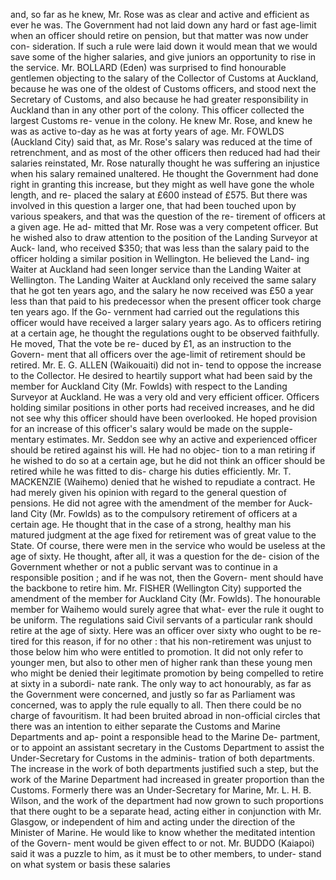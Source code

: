 and, so far as he knew, Mr. Rose was as clear and active and efficient as ever he was. The Government had not laid down any hard or fast age-limit when an officer should retire on pension, but that matter was now under con- sideration. If such a rule were laid down it would mean that we would save some of the higher salaries, and give juniors an opportunity to rise in the service. Mr. BOLLARD (Eden) was surprised to find honourable gentlemen objecting to the salary of the Collector of Customs at Auckland, because he was one of the oldest of Customs officers, and stood next the Secretary of Customs, and also because he had greater responsibility in Auckland than in any other port of the colony. This officer collected the largest Customs re- venue in the colony. He knew Mr. Rose, and knew he was as active to-day as he was at forty years of age. Mr. FOWLDS (Auckland City) said that, as Mr. Rose's salary was reduced at the time of retrenchment, and as most of the other officers then reduced had had their salaries reinstated, Mr. Rose naturally thought he was suffering an injustice when his salary remained unaltered. He thought the Government had done right in granting this increase, but they might as well have gone the whole length, and re- placed the salary at £600 instead of £575. But there was involved in this question a larger one, that had been touched upon by various speakers, and that was the question of the re- tirement of officers at a given age. He ad- mitted that Mr. Rose was a very competent officer. But he wished also to draw attention to the position of the Landing Surveyor at Auck- land, who received $350; that was less than the salary paid to the officer holding a similar position in Wellington. He believed the Land- ing Waiter at Auckland had seen longer service than the Landing Waiter at Wellington. The Landing Waiter at Auckland only received the same salary that he got ten years ago, and the salary he now received was £50 a year less than that paid to his predecessor when the present officer took charge ten years ago. If the Go- vernment had carried out the regulations this officer would have received a larger salary years ago. As to officers retiring at a certain age, he thought the regulations ought to be observed faithfully. He moved, That the vote be re- duced by £1, as an instruction to the Govern- ment that all officers over the age-limit of retirement should be retired. Mr. E. G. ALLEN (Waikouaiti) did not in- tend to oppose the increase to the Collector. He desired to heartily support what had been said by the member for Auckland City (Mr. Fowlds) with respect to the Landing Surveyor at Auckland. He was a very old and very efficient officer. Officers holding similar positions in other ports had received increases, and he did not see why this officer should have been overlooked. He hoped provision for an increase of this officer's salary would be made on the supple- mentary estimates. Mr. Seddon see why an active and experienced officer should be retired against his will. He had no objec- tion to a man retiring if he wished to do so at a certain age, but he did not think an officer should be retired while he was fitted to dis- charge his duties efficiently. Mr. T. MACKENZIE (Waihemo) denied that he wished to repudiate a contract. He had merely given his opinion with regard to the general question of pensions. He did not agree with the amendment of the member for Auck- land City (Mr. Fowlds) as to the compulsory retirement of officers at a certain age. He thought that in the case of a strong, healthy man his matured judgment at the age fixed for retirement was of great value to the State. Of course, there were men in the service who would be useless at the age of sixty. He thought, after all, it was a question for the de- cision of the Government whether or not a public servant was to continue in a responsible position ; and if he was not, then the Govern- ment should have the backbone to retire him. Mr. FISHER (Wellington City) supported the amendment of the member for Auckland City (Mr. Fowlds). The honourable member for Waihemo would surely agree that what- ever the rule it ought to be uniform. The regulations said Civil servants of a particular rank should retire at the age of sixty. Here was an officer over sixty who ought to be re- tired for this reason, if for no other : that his non-retirement was unjust to those below him who were entitled to promotion. It did not only refer to younger men, but also to other men of higher rank than these young men who might be denied their legitimate promotion by being compelled to retire at sixty in a subordi- nate rank. The only way to act honourably, as far as the Government were concerned, and justly so far as Parliament was concerned, was to apply the rule equally to all. Then there could be no charge of favouritism. It had been bruited abroad in non-official circles that there was an intention to either separate the Customs and Marine Departments and ap- point a responsible head to the Marine De- partment, or to appoint an assistant secretary in the Customs Department to assist the Under-Secretary for Customs in the adminis- tration of both departments. The increase in the work of both departments justified such a step, but the work of the Marine Department had increased in greater proportion than the Customs. Formerly there was an Under-Secretary for Marine, Mr. L. H. B. Wilson, and the work of the department had now grown to such proportions that there ought to be a separate head, acting either in conjunction with Mr. Glasgow, or independent of him and acting under the direction of the Minister of Marine. He would like to know whether the meditated intention of the Govern- ment would be given effect to or not. Mr. BUDDO (Kaiapoi) said it was a puzzle to him, as it must be to other members, to under- stand on what system or basis these salaries 